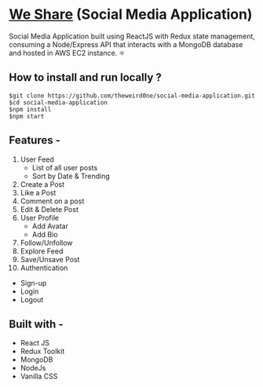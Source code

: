 # [We Share](https://we-share-v1.vercel.app/) (Social Media Application)

Social Media Application built using ReactJS with Redux state management, consuming a Node/Express API that interacts with a MongoDB database and hosted in AWS EC2 instance. ⚛️

## How to install and run locally ?
```
$git clone https://github.com/theweird0ne/social-media-application.git
$cd social-media-application
$npm install
$npm start
```
## Features -
1. User Feed
   - List of all user posts
   - Sort by Date & Trending
2. Create a Post
3. Like a Post
4. Comment on a post
5. Edit & Delete Post
6. User Profile
   - Add Avatar
   - Add Bio
7. Follow/Unfollow
8. Explore Feed
9. Save/Unsave Post
10. Authentication
  - Sign-up
  - Login
  - Logout


## Built with -
+ React JS
+ Redux Toolkit
+ MongoDB
+ NodeJs
+ Vanilla CSS
